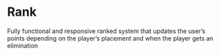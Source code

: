 # Rank
 Fully functional and responsive ranked system that updates the user’s points depending on the player’s placement and when the player gets an elimination
